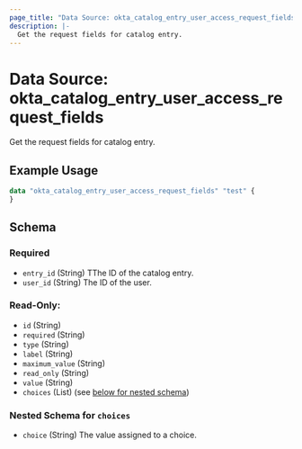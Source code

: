 ```yaml
---
page_title: "Data Source: okta_catalog_entry_user_access_request_fields"
description: |-
  Get the request fields for catalog entry.
---
```


# Data Source: okta_catalog_entry_user_access_request_fields

Get the request fields for catalog entry.

## Example Usage

```terraform
data "okta_catalog_entry_user_access_request_fields" "test" {
}
```

<!-- schema generated by tfplugindocs -->
## Schema

### Required
- `entry_id` (String) TThe ID of the catalog entry.
- `user_id` (String) The ID of the user.

### Read-Only:

- `id` (String)
- `required` (String)
- `type` (String)
- `label` (String)
- `maximum_value` (String)
- `read_only` (String)
- `value` (String)
- `choices` (List) (see [below for nested schema](#nestedblock--choices))

<a id="nestedblock--choices"></a>
### Nested Schema for `choices`

- `choice` (String) The value assigned to a choice.